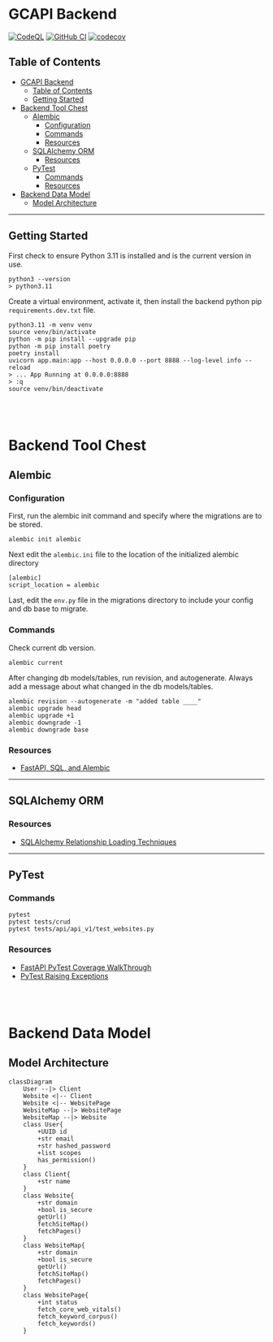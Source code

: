 # GCAPI Backend

[![CodeQL](https://github.com/joeygrable94/GCAPI-Backend/actions/workflows/codeql.yml/badge.svg)](https://github.com/joeygrable94/GCAPI-Backend/actions/workflows/codeql.yml) [![GitHub CI](https://github.com/joeygrable94/GCAPI-Backend/actions/workflows/ci.yml/badge.svg)](https://github.com/joeygrable94/GCAPI-Backend/actions/workflows/ci.yml) [![codecov](https://codecov.io/gh/joeygrable94/GCAPI-Backend/branch/main/graph/badge.svg?token=8FCB50574D)](https://codecov.io/gh/joeygrable94/GCAPI-Backend)


## Table of Contents

- [GCAPI Backend](#gcapi-backend)
  - [Table of Contents](#table-of-contents)
  - [Getting Started](#getting-started)
- [Backend Tool Chest](#backend-tool-chest)
  - [Alembic](#alembic)
    - [Configuration](#configuration)
    - [Commands](#commands)
    - [Resources](#resources)
  - [SQLAlchemy ORM](#sqlalchemy-orm)
    - [Resources](#resources-1)
  - [PyTest](#pytest)
    - [Commands](#commands-1)
    - [Resources](#resources-2)
- [Backend Data Model](#backend-data-model)
  - [Model Architecture](#model-architecture)

---

## Getting Started

First check to ensure Python 3.11 is installed and is the current version in use.

    python3 --version
    > python3.11

Create a virtual environment, activate it, then install the backend python pip `requirements.dev.txt` file.

    python3.11 -m venv venv
    source venv/bin/activate
    python -m pip install --upgrade pip
    python -m pip install poetry
    poetry install
    uvicorn app.main:app --host 0.0.0.0 --port 8888 --log-level info --reload
    > ... App Running at 0.0.0.0:8888
    > :q
    source venv/bin/deactivate

<br/><br/>

# Backend Tool Chest

## Alembic

### Configuration

First, run the alembic init command and specify where the migrations are to be stored.

    alembic init alembic

Next edit the `alembic.ini` file to the location of the initialized alembic directory

    [alembic]
    script_location = alembic

Last, edit the `env.py` file in the migrations directory to include your config and db base to migrate.

### Commands

Check current db version.

    alembic current

After changing db models/tables, run revision, and autogenerate.
Always add a message about what changed in the db models/tables.

    alembic revision --autogenerate -m "added table ____"
    alembic upgrade head
    alembic upgrade +1
    alembic downgrade -1
    alembic downgrade base

### Resources

- [FastAPI, SQL, and Alembic](https://ahmed-nafies.medium.com/fastapi-with-sqlalchemy-postgresql-and-alembic-and-of-course-docker-f2b7411ee396)

---

## SQLAlchemy ORM

### Resources

- [SQLAlchemy Relationship Loading Techniques](https://docs.sqlalchemy.org/en/14/orm/loading_relationships.html)

---

## PyTest

### Commands

    pytest
    pytest tests/crud
    pytest tests/api/api_v1/test_websites.py

### Resources

- [FastAPI PyTest Coverage WalkThrough](https://www.azepug.az/posts/fastapi/ecommerce-fastapi-nuxtjs/ecommerce-pytest-user-auth-part1.html)
- [PyTest Raising Exceptions](https://docs.pytest.org/en/6.2.x/assert.html)

<br/><br/>

# Backend Data Model

## Model Architecture

```mermaid
classDiagram
    User --|> Client
    Website <|-- Client
    Website <|-- WebsitePage
    WebsiteMap --|> WebsitePage
    WebsiteMap --|> Website
    class User{
        +UUID id
        +str email
        +str hashed_password
        +list scopes
        has_permission()
    }
    class Client{
        +str name
    }
    class Website{
        +str domain
        +bool is_secure
        getUrl()
        fetchSiteMap()
        fetchPages()
    }
    class WebsiteMap{
        +str domain
        +bool is_secure
        getUrl()
        fetchSiteMap()
        fetchPages()
    }
    class WebsitePage{
        +int status
        fetch_core_web_vitals()
        fetch_keyword_corpus()
        fetch_keywords()
    }
```

